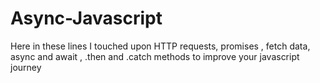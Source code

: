# Async-Javascript
Here in these lines I touched upon HTTP requests, promises , fetch data, async and await , .then and .catch methods to improve your javascript journey 
